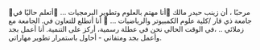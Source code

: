 👋مرحبًا ، أن زينب حيدر مالك 
👀أنا مهتم بالعلوم وتطوير البرمجيات ...
🌱أتعلم حاليًا في جامعة ذي قار /كلية علوم الكمبيوتر والرياضيات ...
💞️ أنا أتطلع للتعاون في. الجامعة مع زملائي ..  ،في الوقت الحالي نحن في عطلة رسمية، أركز على التنمية. أنا أعمل بجد وأعمل بجد ومتفاني - أحاول باستمرار تطوير مهاراتي.
